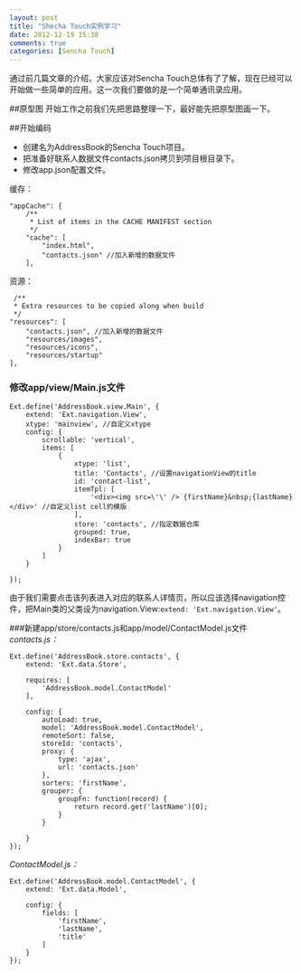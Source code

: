 ```yaml
---
layout: post
title: "Shecha Touch实例学习"
date: 2012-12-19 15:38
comments: true
categories: [Sencha Touch] 
---
```


通过前几篇文章的介绍，大家应该对Sencha Touch总体有了了解，现在已经可以开始做一些简单的应用。这一次我们要做的是一个简单通讯录应用。
<!-- more -->
##原型图
开始工作之前我们先把思路整理一下，最好能先把原型图画一下。


##开始编码
- 创建名为AddressBook的Sencha Touch项目。
- 把准备好联系人数据文件contacts.json拷贝到项目根目录下。 
- 修改app.json配置文件。

缓存：

	"appCache": {
        /**
         * List of items in the CACHE MANIFEST section
         */
        "cache": [
            "index.html",
			"contacts.json" //加入新增的数据文件
        ],

资源：

	 /**
     * Extra resources to be copied along when build
     */
    "resources": [
		"contacts.json", //加入新增的数据文件
        "resources/images",
        "resources/icons",
        "resources/startup"
    ],

### 修改app/view/Main.js文件

	Ext.define('AddressBook.view.Main', {
	    extend: 'Ext.navigation.View',
		xtype: 'mainview', //自定义xtype
	    config: {
	        scrollable: 'vertical',
	        items: [
	            {
	                xtype: 'list',
	                title: 'Contacts', //设置navigationView的title
					id: 'contact-list',
	                itemTpl: [
	                    '<div><img src=\'\' /> {firstName}&nbsp;{lastName}</div>' //自定义list cell的模版
	                ],
	                store: 'contacts', //指定数据仓库
	                grouped: true,
	                indexBar: true
	            }
	        ]
	    }
	
	});

由于我们需要点击该列表进入对应的联系人详情页，所以应该选择navigation控件，把Main类的父类设为navigation.View:`extend: 'Ext.navigation.View'`。

###新建app/store/contacts.js和app/model/ContactModel.js文件
*contacts.js：*

	Ext.define('AddressBook.store.contacts', {
	    extend: 'Ext.data.Store',
	
	    requires: [
	        'AddressBook.model.ContactModel'
	    ],
	
	    config: {
	        autoLoad: true,
	        model: 'AddressBook.model.ContactModel',
	        remoteSort: false,
	        storeId: 'contacts',
	        proxy: {
	            type: 'ajax',
	            url: 'contacts.json'
	        },
	        sorters: 'firstName',
			grouper: {
	            groupFn: function(record) {
	                return record.get('lastName')[0];
	            }
	        }
	
	    }
	});

*ContactModel.js：*

	Ext.define('AddressBook.model.ContactModel', {
	    extend: 'Ext.data.Model',
	
	    config: {
	        fields: [
	            'firstName',
				'lastName',
				'title'
	        ]
	    }
	});


